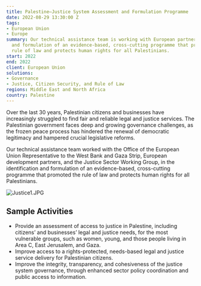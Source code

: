 ```yaml
---
title: Palestine—Justice System Assessment and Formulation Programme
date: 2022-08-29 13:30:00 Z
tags:
- European Union
- Europe
summary: Our technical assistance team is working with European partners in the identification
  and formulation of an evidence-based, cross-cutting programme that promotes the
  rule of law and protects human rights for all Palestinians.
start: 2022
end: 2022
client: European Union
solutions:
- Governance
- Justice, Citizen Security, and Rule of Law
regions: Middle East and North Africa
country: Palestine
---
```


Over the last 30 years, Palestinian citizens and businesses have increasingly struggled to find fair and reliable legal and justice services. The Palestinian government faces deep and growing governance challenges, as the frozen peace process has hindered the renewal of democratic legitimacy and hampered crucial legislative reforms. 

Our technical assistance team worked with the Office of the European Union Representative to the West Bank and Gaza Strip, European development partners, and the Justice Sector Working Group, in the identification and formulation of an evidence-based, cross-cutting programme that promoted the rule of law and protects human rights for all Palestinians.

![Justice1.JPG](/uploads/Justice1.JPG)

## Sample Activities

* Provide an assessment of access to justice in Palestine, including citizens’ and businesses’ legal and justice needs, for the most vulnerable groups, such as women, young, and those people living in Area C, East Jerusalem, and Gaza.
* Improve access to a rights-protected, needs-based legal and justice service delivery for Palestinian citizens.  
* Improve the integrity, transparency, and cohesiveness of the justice system governance, through enhanced sector policy coordination and public access to information.